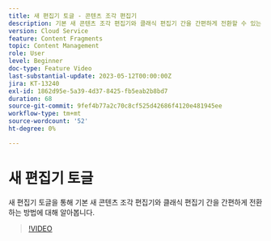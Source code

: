 ```yaml
---
title: 새 편집기 토글 - 콘텐츠 조각 편집기
description: 기본 새 콘텐츠 조각 편집기와 클래식 편집기 간을 간편하게 전환할 수 있는 새 편집기 알아보기 토글
version: Cloud Service
feature: Content Fragments
topic: Content Management
role: User
level: Beginner
doc-type: Feature Video
last-substantial-update: 2023-05-12T00:00:00Z
jira: KT-13240
exl-id: 1862d95e-5a39-4d37-8425-fb5eab2b8bd7
duration: 68
source-git-commit: 9fef4b77a2c70c8cf525d42686f4120e481945ee
workflow-type: tm+mt
source-wordcount: '52'
ht-degree: 0%

---
```


# 새 편집기 토글

새 편집기 토글을 통해 기본 새 콘텐츠 조각 편집기와 클래식 편집기 간을 간편하게 전환하는 방법에 대해 알아봅니다.

>[!VIDEO](https://video.tv.adobe.com/v/3419312/?learn=on)

